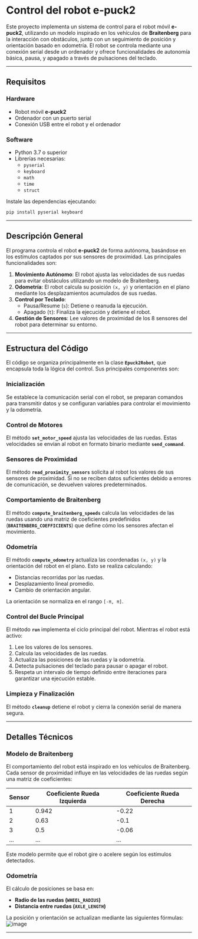
# **Control del robot e-puck2**

Este proyecto implementa un sistema de control para el robot móvil **e-puck2**, utilizando un modelo inspirado en los vehículos de **Braitenberg** para la interacción con obstáculos, junto con un seguimiento de posición y orientación basado en odometría. El robot se controla mediante una conexión serial desde un ordenador y ofrece funcionalidades de autonomía básica, pausa, y apagado a través de pulsaciones del teclado.

---

## **Requisitos**

### **Hardware**
- Robot móvil **e-puck2**
- Ordenador con un puerto serial
- Conexión USB entre el robot y el ordenador

### **Software**
- Python 3.7 o superior
- Librerías necesarias:
  - `pyserial`
  - `keyboard`
  - `math`
  - `time`
  - `struct`

Instale las dependencias ejecutando:  
```bash
pip install pyserial keyboard
```

---

## **Descripción General**

El programa controla el robot **e-puck2** de forma autónoma, basándose en los estímulos captados por sus sensores de proximidad. Las principales funcionalidades son:
1. **Movimiento Autónomo**: El robot ajusta las velocidades de sus ruedas para evitar obstáculos utilizando un modelo de Braitenberg.
2. **Odometría**: El robot calcula su posición `(x, y)` y orientación en el plano mediante los desplazamientos acumulados de sus ruedas.
3. **Control por Teclado**:
   - Pausa/Resume (`s`): Detiene o reanuda la ejecución.
   - Apagado (`t`): Finaliza la ejecución y detiene el robot.
4. **Gestión de Sensores**: Lee valores de proximidad de los 8 sensores del robot para determinar su entorno.

---

## **Estructura del Código**

El código se organiza principalmente en la clase **`Epuck2Robot`**, que encapsula toda la lógica del control. Sus principales componentes son:

### **Inicialización**
Se establece la comunicación serial con el robot, se preparan comandos para transmitir datos y se configuran variables para controlar el movimiento y la odometría.

### **Control de Motores**
El método **`set_motor_speed`** ajusta las velocidades de las ruedas. Estas velocidades se envían al robot en formato binario mediante **`send_command`**.

### **Sensores de Proximidad**
El método **`read_proximity_sensors`** solicita al robot los valores de sus sensores de proximidad. Si no se reciben datos suficientes debido a errores de comunicación, se devuelven valores predeterminados.

### **Comportamiento de Braitenberg**
El método **`compute_braitenberg_speeds`** calcula las velocidades de las ruedas usando una matriz de coeficientes predefinidos (**`BRAITENBERG_COEFFICIENTS`**) que define cómo los sensores afectan el movimiento.

### **Odometría**
El método **`compute_odometry`** actualiza las coordenadas `(x, y)` y la orientación del robot en el plano. Esto se realiza calculando:
- Distancias recorridas por las ruedas.
- Desplazamiento lineal promedio.
- Cambio de orientación angular.

La orientación se normaliza en el rango `[-π, π]`.

### **Control del Bucle Principal**
El método **`run`** implementa el ciclo principal del robot. Mientras el robot está activo:
1. Lee los valores de los sensores.
2. Calcula las velocidades de las ruedas.
3. Actualiza las posiciones de las ruedas y la odometría.
4. Detecta pulsaciones del teclado para pausar o apagar el robot.
5. Respeta un intervalo de tiempo definido entre iteraciones para garantizar una ejecución estable.

### **Limpieza y Finalización**
El método **`cleanup`** detiene el robot y cierra la conexión serial de manera segura.

---

## **Detalles Técnicos**

### **Modelo de Braitenberg**
El comportamiento del robot está inspirado en los vehículos de Braitenberg. Cada sensor de proximidad influye en las velocidades de las ruedas según una matriz de coeficientes:

| Sensor | Coeficiente Rueda Izquierda | Coeficiente Rueda Derecha |
|--------|------------------------------|---------------------------|
| 1      | 0.942                        | -0.22                    |
| 2      | 0.63                         | -0.1                     |
| 3      | 0.5                          | -0.06                    |
| ...    | ...                          | ...                      |

Este modelo permite que el robot gire o acelere según los estímulos detectados.

### **Odometría**
El cálculo de posiciones se basa en:
- **Radio de las ruedas (`WHEEL_RADIUS`)**
- **Distancia entre ruedas (`AXLE_LENGTH`)**

La posición y orientación se actualizan mediante las siguientes fórmulas:
![image](https://github.com/user-attachments/assets/d478f362-2d6a-42e3-aafe-42e989d269c9)

---
